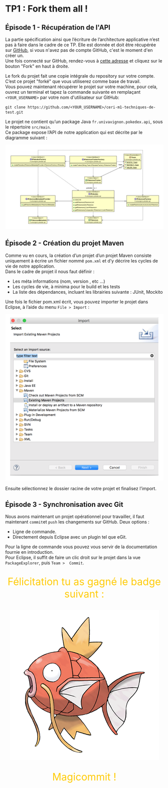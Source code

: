 # TP1 : Fork them all !  

## Épisode 1 - Récupération de l'API

La partie spécification ainsi que l’écriture de l’architecture applicative n’est pas à faire dans  le cadre de ce TP. Elle est donnée et doit être récupérée sur [GitHub](https://github.com), si vous n'avez pas de compte GitHub, c'est le moment d'en créer un.  
Une fois connecté sur GitHub, rendez-vous à [cette adresse](https://github.com/Youkoulanda/ceri-m1-techniques-de-test) et cliquez sur le bouton "Fork" en haut à droite.

Le fork du projet fait une copie intégrale du repository sur votre compte.  
C’est ce projet "forké" que vous utiliserez comme base de travail.  
Vous pouvez maintenant récupérer le projet sur votre machine, pour cela, ouvrez un terminal et tapez la commande suivante en remplaçant `<YOUR_USERNAME>` par votre nom d'utilisateur sur GitHub:
```
git clone https://github.com/<YOUR_USERNAME>/ceri-m1-techniques-de-test.git
```
Le projet ne contient qu’un package Java `fr.univavignon.pokedex.api`, sous le répertoire `src/main`.  
Ce package expose l’API de notre application qui est décrite par le diagramme suivant :

<p align="center">
    <img
        alt="Diagramme de classe de l'API"
        src="images/diagramme_de_classes.png"
        title="Diagramme de classe de l'API"
    />
</p>

## Épisode 2 - Création du projet Maven

Comme vu en cours, la création d’un projet d’un projet Maven consiste uniquement à écrire  un fichier nommé `pom.xml` et d’y décrire les cycles de vie de notre application.  
Dans le cadre de  projet il nous faut définir :

- Les méta informations (nom, version , etc …)
- Les cycles de vie, à minima pour le build et les tests
- La liste des dépendances, incluant les librairies suivante : JUnit, Mockito

Une fois le fichier pom.xml écrit, vous pouvez importer le projet dans Eclipse, à l’aide du  menu `File > Import` :

<p align="center">
    <img
        alt="Menu d'importation d'Eclipse pour un projet Maven"
        src="images/importation_pom.png"
        title="Importation du projet Maven"
    />
</p>

Ensuite sélectionnez le dossier racine de votre projet et finalisez l’import.

## Épisode 3 - Synchronisation avec Git

Nous avons maintenant un projet opérationnel pour travailler, il faut maintenant `commit`et `push` les changements sur GitHub. Deux options :

- Ligne de commande.
- Directement depuis Eclipse avec un plugin tel que eGit.

Pour la ligne de commande vous pouvez vous servir de la documentation fournie en introduction.  
Pour Eclipse, il suffit de faire un clic droit sur le projet dans la vue `PackageExplorer`, puis `Team >  Commit`.

<p align="center" style="color: #ffcb05; font-size: 2rem;">
Félicitation tu as gagné le badge suivant :
</p>
<p align="center">
    <img
        alt="Dessin d'un magicarpe"
        src="images/magicarpe.png"
        title="Magicommit"
    />
</p>
<p align="center" style="color: #ffcb05; font-size: 2rem;">
Magicommit !
</p>
